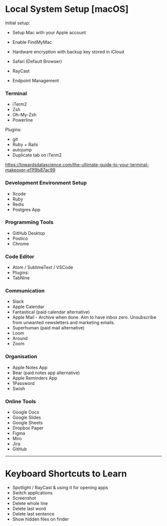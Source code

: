 

# Local System Setup [macOS]

Initial setup: 
* Setup Mac with your Apple account
* Enable FindMyMac
* Hardware encryption with backup key stored in iCloud


* Safari (Default Browser)
* RayCast
* Endpoint Management

### Terminal
* iTerm2
* Zsh
* Oh-My-Zsh
* Powerline

Plugins:
* git
* Ruby + Rails
* autojump
* Duplicate tab on iTerm2

https://towardsdatascience.com/the-ultimate-guide-to-your-terminal-makeover-e11f9b87ac99


### Development Environment Setup
* Xcode
* Ruby
* Redis
* Postgres App


### Programming Tools
* GitHub Desktop
* Postico
* Chrome


### Code Editor
* Atom / SublimeText /  VSCode
* Plugins: 
* TabNine

### Communication
* Slack
* Apple Calendar
* Fantastical (paid calendar alternative)
* Apple Mail - Archive when done. Aim to have inbox zero. Unsubscribe from unwanted newsletters and marketing emails.
* Superhuman (paid mail alternative)
* Loom
* Around
* Zoom


### Organisation
* Apple Notes App
* Bear (paid notes app alternative)
* Apple Reminders App
* 1Password
* Swish

### Online Tools
* Google Docs
* Google Slides
* Google Sheets
* Dropbox Paper
* Figma
* Miro
* Jira
* GitHub

---

# Keyboard Shortcuts to Learn
* Spotlight / RayCast & using it for opening apps 
* Switch applications
* Screenshot
* Delete whole line
* Delete last word
* Delete last sentence
* Show hidden files on finder
